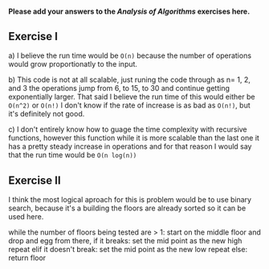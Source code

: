 #### Please add your answers to the ***Analysis of  Algorithms*** exercises here.

## Exercise I

a) I believe the run time would be `O(n)` because the number of operations would grow proportionatly to the input.


b) This code is not at all scalable, just runing the code through as n= 1, 2, and 3 the operations jump from 6, to 15, to 30 and continue getting exponentially larger. That said I believe the run time of this would either be `O(n^2)` or `O(n!)` I don't know if the rate of increase is as bad as `O(n!)`, but it's definitely not good.


c) I don't entirely know how to guage the time complexity with recursive functions, however this function while it is more scalable than the last one it has a pretty steady increase in operations and for that reason I would say that the run time would be `O(n log(n))`

## Exercise II
I think the most logical aproach for this is problem would be to use binary search, because it's a building the floors are already sorted so it can be used here.

while the number of floors being tested are > 1:
    start on the middle floor and drop and egg from there,
        if it breaks:
            set the mid point as the new high
            repeat
        elif it doesn't break:
            set the mid point as the new low
            repeat
        else:
            return floor
